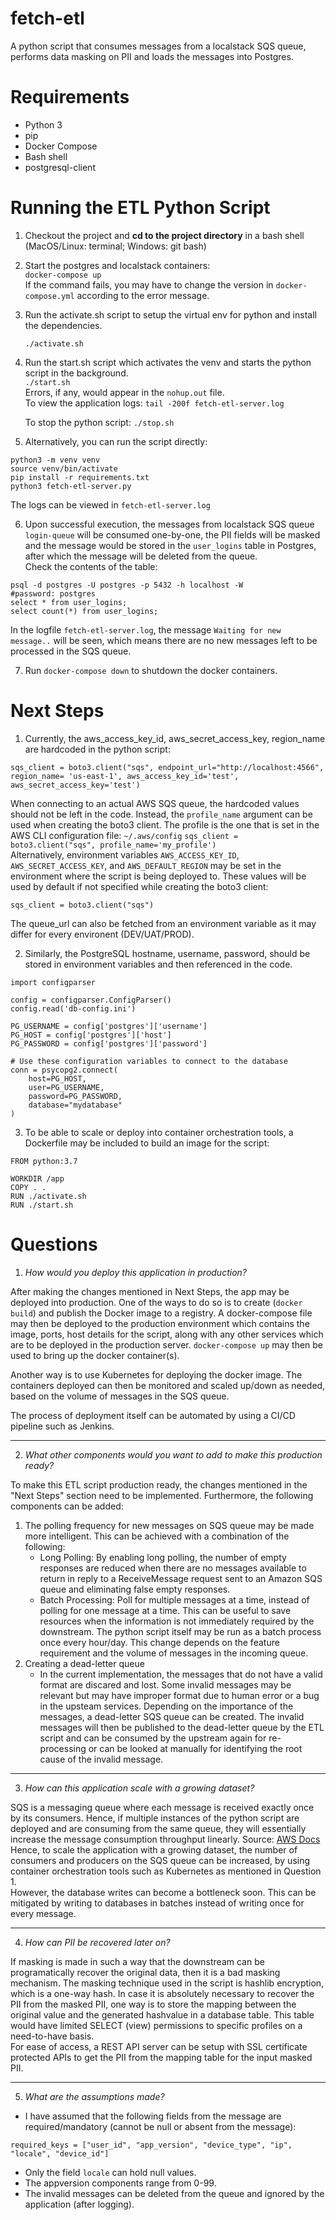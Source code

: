 
# fetch-etl
A python script that consumes messages from a localstack SQS queue, performs data masking on PII and loads the messages into Postgres.

# Requirements

 - Python 3
 - pip
 - Docker Compose
 - Bash shell
 - postgresql-client

# Running the ETL Python Script

 1. Checkout the project and **cd to the project directory** in a bash shell (MacOS/Linux: terminal; Windows: git bash)
 
 2. Start the postgres and localstack containers:  
 `docker-compose up`  
If the command fails, you may have to change the version in `docker-compose.yml` according to the error message.
 
 3. Run the activate.sh script to setup the virtual env for python and install the dependencies.

    `./activate.sh`

 4. Run the start.sh script which activates the venv and starts the python script in the background.  
    `./start.sh`  
		Errors, if any, would appear in the `nohup.out` file.  
		To view the application logs:
    `tail -200f fetch-etl-server.log`
    
    To stop the python script:
    `./stop.sh`  
   
 5. Alternatively, you can run the script directly:
   ```
   python3 -m venv venv
   source venv/bin/activate
   pip install -r requirements.txt
   python3 fetch-etl-server.py
   ```
   The logs can be viewed in `fetch-etl-server.log`
   
 6. Upon successful execution, the messages from localstack SQS queue `login-queue` will be consumed one-by-one, the PII fields will be masked and the message would be stored in the `user_logins` table in Postgres, after which the message will be deleted from the queue.  
 Check the contents of the table:
 ```
 psql -d postgres -U postgres -p 5432 -h localhost -W
 #password: postgres
 select * from user_logins;
 select count(*) from user_logins;
 ```  
 In the logfile `fetch-etl-server.log`, the message `Waiting for new message..` will be seen, which means there are no new messages left to be processed in the SQS queue.
 
 7. Run `docker-compose down` to shutdown the docker containers.
 
 # Next Steps
 
 1. Currently, the aws_access_key_id, aws_secret_access_key, region_name are hardcoded in the python script:
 ```
 sqs_client = boto3.client("sqs", endpoint_url="http://localhost:4566", region_name= 'us-east-1', aws_access_key_id='test', aws_secret_access_key='test')
 ```
When connecting to an actual AWS SQS queue, the hardcoded values should not be left in the code. Instead, the `profile_name` argument can be used when creating the boto3 client. The profile is the one that is set in the AWS CLI configuration file: `~/.aws/config`
`sqs_client = boto3.client("sqs", profile_name='my_profile')`  
Alternatively, environment variables `AWS_ACCESS_KEY_ID`, `AWS_SECRET_ACCESS_KEY`, and `AWS_DEFAULT_REGION` may be set in the environment where the script is being deployed to. These values will be used by default if not specified while creating the boto3 client:
```
sqs_client = boto3.client("sqs")
```

The queue_url can also be fetched from an environment variable as it may differ for every environent (DEV/UAT/PROD).

2. Similarly, the PostgreSQL hostname, username, password, should be stored in environment variables and then referenced in the code.
```
import configparser

config = configparser.ConfigParser()
config.read('db-config.ini')

PG_USERNAME = config['postgres']['username']
PG_HOST = config['postgres']['host']
PG_PASSWORD = config['postgres']['password']

# Use these configuration variables to connect to the database
conn = psycopg2.connect(
    host=PG_HOST,
    user=PG_USERNAME,
    password=PG_PASSWORD,
    database="mydatabase"
)

```

3. To be able to scale or deploy into container orchestration tools, a Dockerfile may be included to build an image for the script:
```
FROM python:3.7

WORKDIR /app
COPY . .
RUN ./activate.sh
RUN ./start.sh
```


# Questions
1. *How would you deploy this application in production?*  
  
After making the changes mentioned in Next Steps, the app may be deployed into production. One of the ways to do so is to create (`docker build`) and publish the Docker image to a registry. A docker-compose file may then be deployed to the production environment which contains the image, ports, host details for the script, along with any other services which are to be deployed in the production server. `docker-compose up` may then be used to bring up the docker container(s).  

Another way is to use Kubernetes for deploying the docker image. The containers deployed can then be monitored and scaled up/down as needed, based on the volume of messages in the SQS queue. 
 
The process of deployment itself can be automated by using a CI/CD pipeline such as Jenkins.  
___
2. *What other components would you want to add to make this production ready?*  
  
  To make this ETL script production ready, the changes mentioned in the "Next Steps" section need to be implemented. Furthermore, the following components can be added:
  1. The polling frequency for new messages on SQS queue may be made more intelligent. This can be achieved with a combination of the following:    
      - Long Polling: By enabling long polling, the number of empty responses are reduced when there are no messages available to return in reply to a ReceiveMessage request sent to an Amazon SQS queue and eliminating false empty responses.  
      - Batch Processing: Poll for multiple messages at a time, instead of polling for one message at a time. This can be useful to save resources when the information is not immediately required by the downstream. The python script itself may be run as a batch process once every hour/day. This change depends on the feature requirement and the volume of messages in the incoming queue.  
  2. Creating a dead-letter queue  
       - In the current implementation, the messages that do not have a valid format are discared and lost. Some invalid messages may be relevant but may have improper format due to human error or a bug in the upsteam services. Depending on the importance of the messages, a dead-letter SQS queue can be created. The invalid messages will then be published to the dead-letter queue by the ETL script and can be consumed by the upstream again for re-processing or can be looked at manually for identifying the root cause of the invalid message.  
___
3. *How can this application scale with a growing dataset?*

SQS is a messaging queue where each message is received exactly once by its consumers. Hence, if multiple instances of the python script are deployed and are consuming from the same queue, they will essentially increase the message consumption throughput linearly. Source: [AWS Docs](https://docs.aws.amazon.com/AWSSimpleQueueService/latest/SQSDeveloperGuide/sqs-throughput-horizontal-scaling-and-batching.html)
Hence, to scale the application with a growing dataset, the number of consumers and producers on the SQS queue can be increased, by using container orchestration tools such as Kubernetes as mentioned in Question 1.   
However, the database writes can become a bottleneck soon. This can be mitigated by writing to databases in batches instead of writing once for every message.

___
4. *How can PII be recovered later on?*

If masking is made in such a way that the downstream can be programatically recover the original data, then it is a bad masking mechanism. The masking technique used in the script is hashlib encryption, which is a one-way hash. In case it is absolutely necessary to recover the PII from the masked PII, one way is to store the mapping between the original value and the generated hashvalue in a database table. This table would have limited SELECT (view) permissions to specific profiles on a need-to-have basis.  
For ease of access, a REST API server can be setup with SSL certificate protected APIs to get the PII from the mapping table for the input masked PII.

___
5. *What are the assumptions made?*

- I have assumed that the following fields from the message are required/mandatory (cannot be null or absent from the message):
```
required_keys = ["user_id", "app_version", "device_type", "ip", "locale", "device_id"] 
```
- Only the field `locale` can hold null values.
- The appversion components range from 0-99.
- The invalid messages can be deleted from the queue and ignored by the application (after logging).

